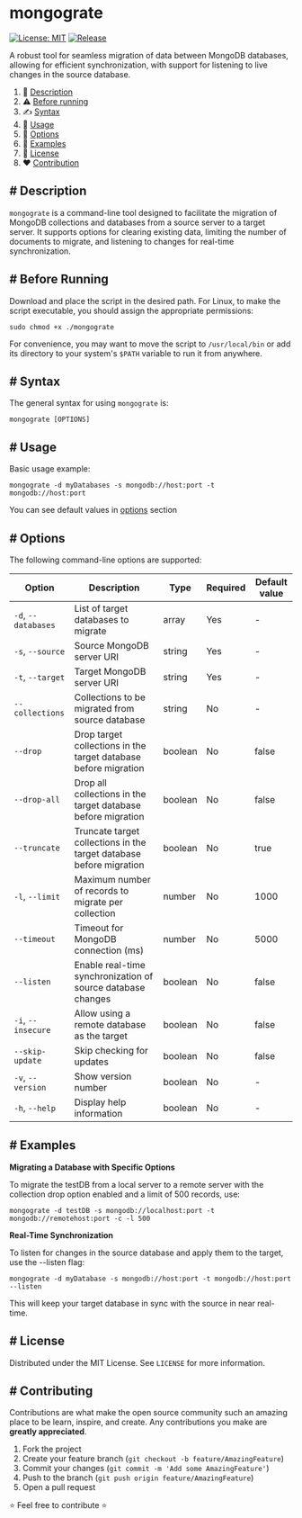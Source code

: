# mongograte

[![License: MIT](https://img.shields.io/github/license/un0tec/mongograte?color=orange&cache=none)](LICENSE)
[![Release](https://img.shields.io/github/v/release/un0tec/mongograte?color=green&label=Release)](https://github.com/un0tec/mongograte/releases/latest)

A robust tool for seamless migration of data between MongoDB databases, allowing for efficient synchronization, with support for listening to live changes in the source database.

1. :notebook_with_decorative_cover: [Description](#-description)
2. :warning: [Before running](#-before-running)
3. :writing_hand: [Syntax](#-syntax)
4. :hammer: [Usage](#-usage)
5. :bookmark_tabs: [Options](#-options)
6. :monocle_face: [Examples](#-examples)
7. :page_with_curl: [License](#-license)
8. :heart: [Contribution](#-contributing)

## # Description

`mongograte` is a command-line tool designed to facilitate the migration of MongoDB collections and databases from a source server to a target server. It supports options for clearing existing data, limiting the number of documents to migrate, and listening to changes for real-time synchronization.

## # Before Running

Download and place the script in the desired path. For Linux, to make the script executable, you should assign the appropriate permissions:

    sudo chmod +x ./mongograte

For convenience, you may want to move the script to `/usr/local/bin` or add its directory to your system's `$PATH` variable to run it from anywhere.

## # Syntax

The general syntax for using `mongograte` is:

    mongograte [OPTIONS]

## # Usage

Basic usage example:

    mongograte -d myDatabases -s mongodb://host:port -t mongodb://host:port

You can see default values in [options](#-options) section

## # Options

The following command-line options are supported:

| Option | Description | Type | Required  | Default value |
|-----------------|---------------------------------------------------------------|---------------|------------|----------------|
| `-d`, `--databases` | List of target databases to migrate | array | Yes | - |
| `-s`, `--source` | Source MongoDB server URI | string | Yes | - |
| `-t`, `--target` | Target MongoDB server URI | string | Yes | - |
| `--collections` | Collections to be migrated from source database | string | No | - |
| `--drop` | Drop target collections in the target database before migration | boolean | No | false |
| `--drop-all` | Drop all collections in the target database before migration | boolean | No | false |
| `--truncate` | Truncate target collections in the target database before migration | boolean | No | true |
| `-l`, `--limit`    | Maximum number of records to migrate per collection | number | No | 1000 |
| `--timeout` | Timeout for MongoDB connection (ms) | number | No | 5000 |
| `--listen` | Enable real-time synchronization of source database changes | boolean | No | false |
| `-i`, `--insecure` | Allow using a remote database as the target | boolean | No | false |
| `--skip-update` | Skip checking for updates | boolean | No | false |
| `-v`, `--version` | Show version number | boolean | No | - |
| `-h`, `--help` | Display help information | boolean | No | - |

## # Examples

**Migrating a Database with Specific Options**

To migrate the testDB from a local server to a remote server with the collection drop option enabled and a limit of 500 records, use:


    mongograte -d testDB -s mongodb://localhost:port -t mongodb://remotehost:port -c -l 500

**Real-Time Synchronization**

To listen for changes in the source database and apply them to the target, use the --listen flag:

    mongograte -d myDatabase -s mongodb://host:port -t mongodb://host:port --listen
This will keep your target database in sync with the source in near real-time.

## # License

Distributed under the MIT License. See `LICENSE` for more information.

## # Contributing

Contributions are what make the open source community such an amazing place to be learn, inspire, and create. Any contributions you make are **greatly appreciated**.

1. Fork the project
2. Create your feature branch (`git checkout -b feature/AmazingFeature`)
3. Commit your changes (`git commit -m 'Add some AmazingFeature'`)
4. Push to the branch (`git push origin feature/AmazingFeature`)
5. Open a pull request

:star: Feel free to contribute :star: